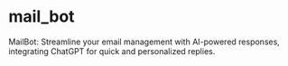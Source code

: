 # mail_bot
MailBot: Streamline your email management with AI-powered responses, integrating ChatGPT for quick and personalized replies.
